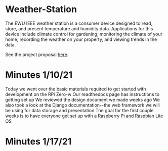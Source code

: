 # Weather-Station

The EWU IEEE weather station is a consumer device designed to read, store, and present temperature and humidity data. Applications for this device include climate control for gardening, monitoring the climate of your home, recording the weather on your property, and viewing trends in the data.

See the project proposal [here](https://docs.google.com/document/d/15zxfnfXUHxUjczH9imkXjR-PXckC_Ng0NsG6Zm7ZJ8I/edit?usp=sharing).

# Minutes 1/10/21

Today we went over the basic materials required to get started with development on the RPi Zero-w
Our readthedocs page has instructions to getting set up
We reviewed the design document we made weeks ago
We also took a look at the Django documentation--the web framework we will be using for data storage and presentation
The goal for the first couple weeks is to have everyone get set up with a Raspberry Pi and Raspbian Lite OS

# Minutes 1/17/21
